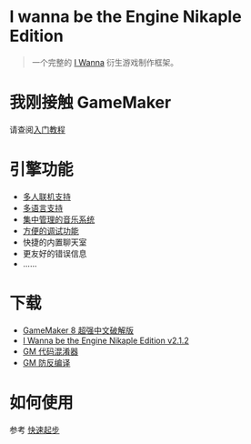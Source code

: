 # I wanna be the Engine Nikaple Edition

> 一个完整的 [I Wanna](https://kayin.moe/iwbtg/downloads.php) 衍生游戏制作框架。

# 我刚接触 GameMaker

请查阅[入门教程](https://www.heabot.cn/forum.php?mod=viewthread&tid=76)

# 引擎功能

- [多人联机支持](network.md)
- [多语言支持](i18n.md)
- [集中管理的音乐系统](music.md) 
- [方便的调试功能](debug.md)
- 快捷的内置聊天室
- 更友好的错误信息
- ......

# 下载

- [GameMaker 8 超强中文破解版](https://iwbte-nikaple-edition-1255674901.cos.ap-guangzhou.myqcloud.com/engine/Super_Gamemaker8_1.4.2_Install.exe)
- [I Wanna be the Engine Nikaple Edition v2.1.2](https://iwbte-nikaple-edition-1255674901.cos.ap-guangzhou.myqcloud.com/engine/iwbte-nikaple-edition-2.1.2.zip)
- [GM 代码混淆器](https://iwbte-nikaple-edition-1255674901.cos.ap-guangzhou.myqcloud.com/engine/GM%20Obfuscator%20030.jar)
- [GM 防反编译](https://iwbte-nikaple-edition-1255674901.cos.ap-guangzhou.myqcloud.com/engine/anti-decompiler.zip)

# 如何使用

参考 [快速起步](quickstart.md)
